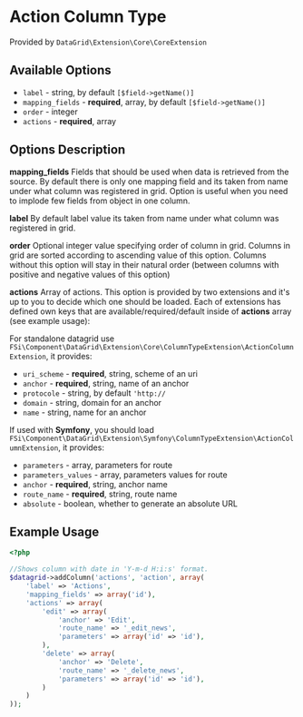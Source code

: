 # Action Column Type #

Provided by ``DataGrid\Extension\Core\CoreExtension``

## Available Options ##

* ``label`` - string, by default ``[$field->getName()]``
* ``mapping_fields`` - **required**, array, by default ``[$field->getName()]``
* ``order`` - integer
* ``actions`` - **required**, array

## Options Description ##

**mapping_fields** Fields that should be used when data is retrieved from the source. By default there is only one mapping
field and its taken from name under what column was registered in grid.
Option is useful when you need to implode few fields from object in one column.

**label** By default label value its taken from name under what column was registered in grid.

**order** Optional integer value specifying order of column in grid. Columns in grid are sorted according
  to ascending value of this option. Columns without this option will stay in their natural order (between columns with
  positive and negative values of this option)  

**actions** Array of actions. This option is provided by two extensions and it's up to you to decide which one should be loaded. Each of extensions has defined own keys that are available/required/default inside of **actions** array (see example usage):

For standalone datagrid use ``FSi\Component\DataGrid\Extension\Core\ColumnTypeExtension\ActionColumnExtension``, it provides:

 * ``uri_scheme`` - **required**, string, scheme of an uri
 * ``anchor`` - **required**, string, name of an anchor
 * ``protocole`` - string, by default ``'http://``
 * ``domain`` - string, domain for an anchor
 * ``name`` - string, name for an anchor

If used with **Symfony**, you should load ``FSi\Component\DataGrid\Extension\Symfony\ColumnTypeExtension\ActionColumnExtension``, it provides:

 * ``parameters`` - array, parameters for route
 * ``parameters_values`` - array, parameters values for route
 * ``anchor`` - **required**, string, anchor name
 * ``route_name`` - **required**, string, route name
 * ``absolute`` - boolean, whether to generate an absolute URL

## Example Usage ##

``` php
<?php

//Shows column with date in 'Y-m-d H:i:s' format.
$datagrid->addColumn('actions', 'action', array(
    'label' => 'Actions',
    'mapping_fields' => array('id'),
    'actions' => array(
        'edit' => array(
            'anchor' => 'Edit',
            'route_name' => '_edit_news',
            'parameters' => array('id' => 'id'),
        ),
        'delete' => array(
            'anchor' => 'Delete',
            'route_name' => '_delete_news',
            'parameters' => array('id' => 'id'),
        )
    )
));

```